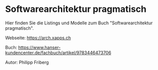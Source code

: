 # Softwarearchitektur pragmatisch

Hier finden Sie die Listings und Modelle zum Buch "Softwarearchitektur pragmatisch".

Webseite: https://arch.xapps.ch

Buch: https://www.hanser-kundencenter.de/fachbuch/artikel/9783446473706

Autor: Philipp Friberg
